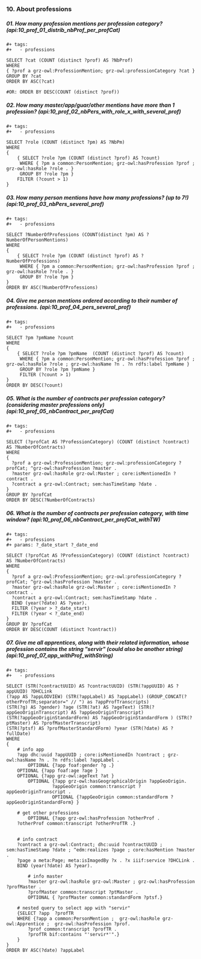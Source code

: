 ### 10.  About professions

##### 01. How many profession mentions per profession category? (api:10_prof_01_distrib_nbProf_per_profCat)
```sparql
#+ tags:
#+   - professions 
 
SELECT ?cat (COUNT (distinct ?prof) AS ?NbProf)
WHERE 
{ ?prof a grz-owl:ProfessionMention; grz-owl:professionCategory ?cat }
GROUP BY ?cat
ORDER BY ASC(?cat)

#OR: ORDER BY DESC(COUNT (distinct ?prof))
```

##### 02. How many master/app/guar/other mentions have more than 1 profession? (api:10_prof_02_nbPers_with_role_x_with_several_prof)
```sparql
#+ tags:
#+   - professions 
 
SELECT ?role (COUNT (distinct ?pm) AS ?NbPm)
WHERE
{
	{ SELECT ?role ?pm (COUNT (distinct ?prof) AS ?count)
	 WHERE { ?pm a common:PersonMention; grz-owl:hasProfession ?prof ; grz-owl:hasRole ?role . } 
	 GROUP BY ?role ?pm }
	FILTER (?count > 1)
}
```

##### 03. How many person mentions have how many professions? (up to 7!) (api:10_prof_03_nbPers_several_prof)
```sparql
#+ tags:
#+   - professions 
 
SELECT ?NumberOfProfessions (COUNT(distinct ?pm) AS ?NumberOfPersonMentions)
WHERE
{
	{ SELECT ?role ?pm (COUNT (distinct ?prof) AS ?NumberOfProfessions) 
	 WHERE { ?pm a common:PersonMention; grz-owl:hasProfession ?prof ; grz-owl:hasRole ?role . } 
	 GROUP BY ?role ?pm }
}
ORDER BY ASC(?NumberOfProfessions)
```

##### 04. Give me person mentions ordered according to their number of professions. (api:10_prof_04_pers_several_prof)
```sparql
#+ tags:
#+   - professions 
 
SELECT ?pm ?pmName ?count
WHERE
{
	{ SELECT ?role ?pm ?pmName  (COUNT (distinct ?prof) AS ?count)
	 WHERE { ?pm a common:PersonMention; grz-owl:hasProfession ?prof ; grz-owl:hasRole ?role ; grz-owl:hasName ?n . ?n rdfs:label ?pmName } 
	 GROUP BY ?role ?pm ?pmName }
	 FILTER (?count > 1)
}
ORDER BY DESC(?count)
```

##### 05. What is the number of contracts per profession category? (considering master professions only) (api:10_prof_05_nbContract_per_profCat)
```sparql
#+ tags:
#+   - professions 

SELECT (?profCat AS ?ProfessionCategory) (COUNT (distinct ?contract) AS ?NumberOfContracts)
WHERE 
{
  ?prof a grz-owl:ProfessionMention; grz-owl:professionCategory ?profCat; ^grz-owl:hasProfession ?master .
  ?master grz-owl:hasRole grz-owl:Master ; core:isMentionedIn ?contract .
  ?contract a grz-owl:Contract; sem:hasTimeStamp ?date .
}
GROUP BY ?profCat
ORDER BY DESC(?NumberOfContracts)
```

##### 06. What is the number of contracts per profession category, with time window? (api:10_prof_06_nbContract_per_profCat_withTW)
```sparql
#+ tags:
#+   - professions 
#+ params: ?_date_start ?_date_end

SELECT (?profCat AS ?ProfessionCategory) (COUNT (distinct ?contract) AS ?NumberOfContracts)
WHERE 
{
  ?prof a grz-owl:ProfessionMention; grz-owl:professionCategory ?profCat; ^grz-owl:hasProfession ?master .
  ?master grz-owl:hasRole grz-owl:Master ; core:isMentionedIn ?contract .
  ?contract a grz-owl:Contract; sem:hasTimeStamp ?date .
  BIND (year(?date) AS ?year).
  FILTER (?year > ?_date_start)
  FILTER (?year < ?_date_end)
}
GROUP BY ?profCat
ORDER BY DESC(COUNT (distinct ?contract))
```

##### 07. Give me all apprentices, along with their related information, whose profession contains the string "servir" (could also be another string) (api:10_prof_07_app_withProf_withString)
```sparql
#+ tags:
#+   - professions 

SELECT (STR(?contractUUID) AS ?contractUUID) (STR(?appUUID) AS ?appUUID) ?DHCLink 
(?app AS ?appLODVIEW) (STR(?appLabel) AS ?appLabel) (GROUP_CONCAT(?otherProfTR;separator=" // ") as ?appProfTranscripts) 
(STR(?g) AS ?gender) ?age (STR(?at) AS ?ageText) (STR(?appGeoOriginTranscript) AS ?appGeoOriginTranscript) 
(STR(?appGeoOriginStandardForm) AS ?appGeoOriginStandardForm ) (STR(?ptMaster) AS ?profMasterTranscript) 
(STR(?ptsf) AS ?profMasterStandardForm) ?year (STR(?date) AS ?fullDate)
WHERE
{
	# info app
	?app dhc:uuid ?appUUID ; core:isMentionedIn ?contract ; grz-owl:hasName ?n . ?n rdfs:label ?appLabel .
        OPTIONAL {?app foaf:gender ?g .}
	OPTIONAL {?app foaf:age ?age }
	OPTIONAL {?app grz-owl:ageText ?at }
        OPTIONAL {?app grz-owl:hasGeographicalOrigin ?appGeoOrigin.
                 ?appGeoOrigin common:transcript ?appGeoOriginTranscript .
                 OPTIONAL {?appGeoOrigin common:standardForm ?appGeoOriginStandardForm} }
         
	# get other professions
        OPTIONAL {?app grz-owl:hasProfession ?otherProf .
	?otherProf common:transcript ?otherProfTR .}
         
        
	# info contract
	?contract a grz-owl:Contract; dhc:uuid ?contractUUID ; sem:hasTimeStamp ?date ; ^edm:realizes ?page ; core:hasMention ?master .
	?page a meta:Page; meta:isImagedBy ?x . ?x iiif:service ?DHCLink .
	BIND (year(?date) AS ?year).

        # info master 
        ?master grz-owl:hasRole grz-owl:Master ; grz-owl:hasProfession ?profMaster .
        ?profMaster common:transcript ?ptMaster .
        OPTIONAL { ?profMaster common:standardForm ?ptsf.}
	
	# nested query to select app with "servir"
	{SELECT ?app  ?profTR
	WHERE {?app a common:PersonMention ;  grz-owl:hasRole grz-owl:Apprentice ;  grz-owl:hasProfession ?prof.
		?prof common:transcript ?profTR .
		?profTR bif:contains "'servir*'".}
	}
}
ORDER BY ASC(?date) ?appLabel
```

